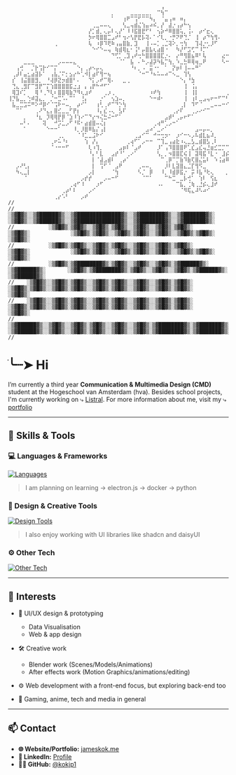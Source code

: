 ```
⠀⠀⠀⠀⠀⠀⠀⠀⠀⠀⠀⠀⠀⠀⠀⠀⠀⠀⠀⠀⠀⠀⠀⠀⠀⠀⠀⠀⠀⠀⠀⠀⠀⠀⠀⠀⠀⠀⠀⠀⢠⠀⠀⠀⠀⠀⠀⠀⠀⠀⠀⠀⠀⠀⠀⠀⠀⠀⠀⠀⠀⠀⠀⠀⠀⠀⠀⠀⠀⠀⠀⠀⠀⠀⠀⠀⠀⠀⠀⠀⠀⠀⠀⠀⠀⠀⠀⠀⠀⠀⠀
⠀⠀⠀⠀⠀⠀⠀⠀⠀⠀⠀⠀⠀⠀⠀⠀⠀⠀⠀⠀⠀⠀⠀⠀⠀⠀⠀⡀⠀⠀⠀⠀⣀⣀⣀⣀⣀⡀⠀⠉⢳⠉⠀⠀⠀⠀⠀⠀⠀⠀⠀⠀⠀⠀⠀⠀⠀⠀⠀⠀⠀⠀⠀⠀⠀⠀⠀⠀⠀⠀⠀⠀⠀⠀⠀⠀⠀⠀⠄⠀⠀⠀⠀⠀⠀⠀⠀⠀⠀⠀⠀
⠀⠀⠀⠀⠀⠀⠀⠀⠀⠀⠀⠀⠀⠀⠀⠀⠀⠀⠀⠀⠀⠀⠀⠀⠀⠀⠀⠁⠀⠀⢰⠟⠉⢩⠋⠉⠉⠳⡄⠀⠈⣤⢠⠶⠀⠶⡄⠀⠀⠀⠀⠀⠀⠀⠀⠀⠀⠀⠀⠀⠀⠀⠀⠀⠀⠀⠀⠀⡴⠞⠛⠳⢦⠀⠀⠀⠀⠀⠀⠀⠀⠀⠀⠀⣤⣤⣤⡄⠀⠀⠀
⠀⠀⠀⠀⠀⠀⠀⠀⠀⠀⠀⠀⠀⠀⠀⠀⠀⠀⠀⠀⠀⠀⢀⣀⠤⠤⢄⠀⠀⠀⢣⣀⢤⣾⣌⢱⣤⠴⠮⡀⡜⠀⣼⡐⢠⡴⠓⢢⠀⠀⠀⠀⠀⠀⠀⠀⠀⠀⠀⠀⢀⡀⡤⠠⠠⣀⡔⢹⡀⠀⡀⣠⣚⠉⠱⢄⠀⠀⠀⠀⢀⠖⠊⣽⠁⠀⠀⠈⣢⠀⠀
⠀⠀⠀⠀⠀⠀⠀⠀⠀⠀⠀⠀⠀⠀⠀⠀⠀⠀⠀⠀⠀⡜⡁⣾⡀⢄⡤⠇⢄⡜⠁⠸⠸⣯⣿⣟⠋⠃⠀⢢⡵⠚⠿⣿⣿⢥⡀⢨⠄⠀⡴⠊⣖⢄⠀⠀⠀⠀⠀⢰⢋⢰⣇⠂⣴⡷⠀⢀⣷⣥⣴⣿⡀⠄⠂⢸⠀⠀⠀⠀⡞⠡⢀⣽⣆⡌⣴⡾⠉⠉⢆
⠀⠀⠀⠀⠀⠀⠀⠀⠀⠀⠀⠀⠀⠀⠀⠀⠀⠀⠀⠀⠀⡳⠖⢿⣿⣿⣉⣠⠞⠃⢲⠔⢣⡟⣟⡧⢽⠄⠁⠊⢇⡀⠐⡛⠝⠟⢙⡈⠀⢸⠀⡴⠙⢳⢻⠄⠀⠀⠀⣨⠖⠻⣿⣿⣿⣱⣤⠔⠺⡿⣿⡿⣯⡅⠲⡌⠀⠀⠀⠀⡩⠒⠛⣽⣿⣿⣿⣀⠄⠀⢸
⠀⠀⠀⠀⠀⠀⠀⠀⠀⠀⠀⠀⢀⠀⠀⠀⠀⠀⠀⠀⠀⢧⠀⠰⡿⠹⢟⠷⢠⣤⣿⣷⡀⣹⠀⠀⢸⠠⠤⡁⢀⣈⢽⠕⡀⢒⢳⠀⠀⢹⢼⡐⢂⡸⠋⠀⠀⠀⠀⠸⣄⠀⣚⠷⠓⠙⣇⠠⠁⠠⠿⠡⠙⠀⢀⡝⠀⢀⡀⡈⣇⠀⠈⢆⣿⡏⢿⠶⢑⡄⠃
⠀⠀⠀⠀⠀⠀⠀⠀⠀⠀⠀⠀⠀⠀⠀⠀⠀⠀⠀⠀⠀⠀⠑⠊⠑⠤⢤⠀⢷⣾⢿⣆⠂⢨⠃⡤⣿⣧⢆⣴⣿⠐⠀⠀⠳⡜⠋⣩⢋⠉⠸⡉⠁⠀⠀⠀⠀⠀⠀⠀⠈⠉⠙⣦⢄⣾⣾⡦⠤⡀⢼⠢⠤⠔⠋⢰⡊⣀⡎⡠⠙⢦⡞⠁⢀⢹⡉⠑⢰⠏⠀
⠀⠀⠀⠀⠀⠀⠀⠀⠀⠀⠀⠀⠀⠀⠀⠀⠀⠀⠀⠀⠀⠀⠀⠀⠀⠀⠀⠙⢋⡁⢀⣹⢠⠞⢒⠓⣿⣿⣿⣿⣏⡐⠄⠀⡔⠛⢻⣿⣦⠿⠃⢧⠀⠀⠀⠀⣔⠒⢠⠀⠀⠀⢸⡀⠀⢽⡟⣿⠗⣤⠃⠀⠀⠀⢰⡏⢁⢿⣿⡾⠏⠝⠓⢸⣶⣷⡿⠦⠼⡆⠀
⠀⠀⠀⠀⣀⣀⣀⠀⠀⠀⠀⠀⠀⡠⠤⠤⠤⣄⠀⠀⠀⠀⠀⠀⠀⠀⠀⠀⠀⠈⠁⠀⣧⠀⠄⠓⡠⣼⡽⠳⣧⡉⢳⡀⠱⣀⣓⠿⢿⢶⣀⠟⠀⠀⠀⠀⠣⠒⠁⠀⠀⠀⠀⠑⠤⠚⠄⣀⡴⠋⠀⠀⠀⠀⠈⢧⣈⡟⠻⡝⡆⢆⠀⢿⡿⠻⢦⠁⢠⡇⠀
⠀⠀⢠⢚⠀⠀⡈⡗⢩⡗⠊⠉⡍⠀⠀⠀⠀⠀⠑⡄⢀⡴⠢⡤⢄⠀⠀⠀⠀⠀⠀⠀⠘⠆⡀⠠⠀⣭⠐⠂⠀⠁⠀⡝⡶⠇⢸⠤⠤⠛⠁⠀⠀⠀⠀⠀⠀⠀⠀⠀⠀⠀⠀⠀⠀⠀⠀⣡⡃⠀⠀⠀⠀⠀⠀⠀⢀⡵⣢⠖⠃⠈⠉⢍⡀⢀⣸⠀⠋⠀⠀
⠀⢀⡼⠇⣤⣂⣴⣽⡧⠁⠀⢠⣧⡈⠍⡂⣢⡔⠓⢁⠺⡇⣴⠏⢻⠒⢦⠀⠀⠀⠀⠀⠀⠀⠈⠒⠉⠘⠦⠥⠤⠴⠉⠢⣀⠀⢹⢣⠀⠀⠀⠀⠀⠀⠀⠀⠀⠀⠀⠀⠐⠂⠀⠀⠀⠀⢰⡗⣇⠀⠀⠀⠀⠀⣠⠶⢇⠕⠁⢀⣠⣄⣄⠀⠈⠁⠀⠀⠀⠀⠀
⠀⡎⠀⢸⣬⣿⣿⣻⡀⠀⠘⢼⡿⣝⡲⣾⣿⠃⠄⠀⠀⠙⡅⡠⠞⠉⢿⠄⠀⠀⣀⢀⠀⠀⠀⠀⠀⠀⠀⠀⠀⠀⠀⠀⠀⠑⡄⠘⣳⠀⠀⠀⠀⠀⠀⠀⠀⠀⠀⠀⠀⠀⠀⠀⠀⢠⠇⡰⠉⠀⢀⡠⡔⠿⣨⠜⠁⣠⠎⠋⠁⠀⢠⠲⣀⠀⠀⠀⠀⠀⠀
⠀⢙⣄⢀⣻⡏⠉⣻⡟⠉⡍⢱⣿⣿⣿⣿⣯⣐⣰⠀⡄⢠⡟⠓⠚⠋⠁⠀⠀⠀⠀⠀⠀⠀⠀⠀⠀⠀⠀⠀⠀⠀⠀⠀⠀⠀⢸⠀⢨⡄⠀⠀⠀⠀⠀⠀⠀⠀⠀⠀⠀⠀⠀⠀⢠⡟⣴⣡⣴⣾⣿⣅⣤⠊⢡⣤⣎⣤⣶⡞⠙⠛⢳⣦⣽⠀⠀⠀⠀⠀⠀
⠀⢿⣹⠎⡁⠀⠀⢿⠘⢀⠙⢇⠆⣿⣿⢿⣷⡙⠻⢆⣰⠞⠀⠀⠀⢀⡰⢀⠀⠀⠀⠀⠀⠀⠀⠀⠀⠰⠞⢳⠀⠀⠀⠀⠀⠀⢸⠀⢸⡇⠀⠀⠀⠀⠀⠀⠀⢀⣀⣰⢶⠶⣶⠛⡟⠹⠋⡟⠋⡏⠀⠈⣻⣶⣏⢸⣉⣏⡀⠀⠀⠀⣾⠟⢳⠀⠀⠀⠀⠀⠀
⢸⡙⣧⣀⡀⢑⠾⣽⣄⡀⠀⡈⠒⣉⠡⠄⠉⠁⠀⢘⡄⠀⠀⠀⡐⠁⠀⢢⣱⠤⡀⠀⠀⠀⠀⠀⠀⠑⠒⠾⠂⠀⠀⠀⠀⠀⢸⠀⢰⠇⣀⣠⢤⠖⠒⠋⠉⠃⠀⣁⣀⠠⠤⠔⠒⠚⠘⣄⣐⣿⣶⡟⡀⠈⡎⠉⠉⠓⢦⣩⠉⠁⠈⣿⡿⠁⠀⠀⠀⠀⠀
⠀⣧⣀⣉⣩⠭⠛⠕⠚⡿⠊⠈⢩⠗⠒⠤⡀⠀⡴⠊⠁⠀⠀⢰⢃⢀⠞⠉⠙⡑⢳⠀⠀⠀⠀⠀⠀⠀⠀⠀⠀⠀⠀⠀⠀⢀⡇⠀⠹⠋⠈⠀⠀⣀⠤⠤⠒⠊⠉⠀⠀⠀⠀⠀⠀⠀⢸⡀⠀⢽⡟⣿⠑⡄⠃⠀⠀⠀⠀⠈⠛⠂⠘⠋⠀⠀⠀⠀⠀⠀⠀
⠀⠀⠉⠁⠀⠀⠀⢀⠜⠙⣄⡄⣿⣊⣀⣀⠋⡟⡆⠀⠀⠀⠀⠸⡄⣎⠠⢄⠀⣣⠏⠀⠀⠀⠀⠀⠀⠀⠀⠀⠀⠀⠀⢀⡔⠏⠀⠀⢀⡠⠔⠊⠉⠀⠀⠀⠀⠀⠀⠀⠀⠀⠀⠀⠀⠀⠀⠑⠲⠚⠄⣀⠖⠃⠀⠀⠀⠀⠀⠀⠀⠀⠀⠀⠀⠀⠀⠀⠀⠀⠀
⠀⠀⠀⠀⡀⠀⠀⠘⣆⠀⡹⢿⢿⡟⡿⠈⣱⠸⢱⠔⠉⠙⡔⠲⢌⣓⠬⠒⠋⠁⠀⠀⠀⠀⠀⠀⠀⠀⠀⠀⠀⣠⡾⠃⢀⡤⠖⠋⠁⠀⠀⠀⠀⠀⠀⠀⠀⠀⠀⠀⠀⠀⠀⠀⠀⠀⠀⠀⠀⠀⠀⠀⠀⠀⠀⠀⣀⠀⠀⠀⠀⠀⠀⠀⠀⠀⠀⠀⠀⠀⠀
⠀⠀⠀⠤⠃⠄⠀⠀⠀⢽⠀⠀⠚⡩⣁⡠⠋⠘⠯⠂⣴⣾⣿⠤⢌⡆⠀⠀⠀⠀⠀⠀⠀⠀⠀⠀⠀⠀⢀⢴⠛⢁⡠⠒⠁⠀⠀⠀⠀⠀⠀⠀⠀⠀⠀⠀⠀⠀⠀⠀⠀⠀⠀⠀⠀⠀⠀⠀⠀⠀⠀⠀⠀⠀⡔⠍⠄⢱⡀⠀⠀⠀⠀⠀⠀⠀⠀⠀⠀⠀⠀
⠀⠀⠀⠀⠁⠀⠀⠀⠀⠀⠑⠒⠒⠁⠀⠀⠀⠸⡀⡸⣿⠿⣧⡌⢠⡇⠀⠀⠀⠀⠀⠀⠀⠀⠀⠀⣠⠴⠁⣀⠔⠁⠀⠀⠀⠀⠀⠀⠀⣠⠤⡤⠤⡀⠀⠀⠀⠀⠀⠀⠀⠀⠀⠀⠀⠀⠀⠀⠀⠀⠀⠀⠀⠀⠓⠢⠄⠒⠃⠀⠀⠀⠀⠀⠀⠀⠀⠀⠀⠀⠀
⠀⠀⠀⠀⠀⠀⠀⠀⠀⠀⠀⠀⠀⢀⡀⠀⠀⠀⠈⠸⣁⣀⣨⠗⠊⠀⠀⠀⠀⠀⠀⠀⠀⢀⣠⠊⠉⠀⠚⠒⢒⡲⠂⠀⡰⠊⠒⠢⡠⠧⣾⣇⣦⠼⡀⠀⠀⠀⠀⠀⠀⠀⠀⠀⠀⠀⠀⠀⠀⠀⠀⠀⠀⠀⠀⠀⠀⠀⠀⠀⠀⠀⠀⠀⠀⠀⠀⠀⠀⠀⠀
⠀⠀⠀⠀⠀⠀⠀⠀⠀⠀⠀⢀⠖⠥⠘⠆⠀⠀⠀⠀⢱⠀⡜⡄⠀⠀⠀⠀⠀⠀⠀⢀⢴⠋⠁⡠⠒⠒⠀⠉⢹⣀⢠⣴⣗⠰⢄⣀⣣⣀⣾⣿⣣⢀⠇⠀⠀⠀⠀⠀⠀⠀⠀⠀⠀⠀⠀⠀⠀⠀⠀⠀⠀⠀⠀⠀⠀⠀⠀⠀⠀⠀⡔⠠⢄⠀⠀⠀⠀⠀⠀
⠀⠀⠀⠀⠀⠀⠀⠀⠀⠀⠀⠈⠐⠒⠒⠋⠀⠀⠀⠀⠀⢇⠰⢹⡀⠀⠀⠀⠀⣠⡶⠇⠈⣠⠞⠀⠀⠀⠀⡸⠁⢠⠹⣿⣿⣿⠟⢁⣎⣠⣎⢤⣘⣶⣊⣉⡉⠉⢢⠀⠀⠀⠀⠀⠀⠀⠀⠀⠀⠀⠀⠀⠀⠀⠀⠀⠀⠀⠀⠀⠀⠀⠭⠔⠋⠀⠀⠀⠀⠀⠀
⠀⠀⠀⠀⠀⠀⠀⠀⠀⠀⠀⠀⠀⠀⠀⠀⠀⠀⠀⠀⠀⠘⡄⠃⣇⠀⠀⣠⡞⠘⠁⢀⠔⠁⠀⠀⠀⠀⠀⢣⡀⡀⠲⣿⣿⣏⢮⢸⠀⣽⢿⣯⠘⣇⠐⠀⣸⡮⠞⠀⠀⠀⠀⠀⠀⠀⠀⠀⠀⠀⠀⠀⠀⠀⠀⠀⠀⠀⠀⠀⠀⠀⠀⠀⠀⠀⠀⠀⠀⠀⠀
⠀⠀⠀⠀⠀⠀⠀⠀⠀⠀⠀⠀⠀⠀⠀⠀⠀⠀⠀⠀⠀⠀⡇⠈⣼⣠⣾⠇⠀⢀⡴⠁⠀⠀⠀⠀⠀⠀⠀⠀⠉⢀⡿⠉⡉⣷⠹⣷⢏⣿⣌⣥⠇⠀⠱⢨⣴⠿⠀⠀⠀⠀⠀⠀⠀⠀⠀⠀⠀⠀⠀⠀⠀⠀⠀⠀⠀⠀⠀⠀⠀⠀⠀⠀⠀⠀⠀⠀⠀⠀⠀
⠀⠀⡠⠜⢃⡄⠀⠀⠀⠀⠀⠀⠀⠀⠀⠀⠀⠀⠀⠀⠀⠀⡇⠀⢩⠋⠈⠀⣠⠟⠀⠀⠀⠀⢀⠤⠤⡀⠀⠀⠀⡸⠇⣇⣽⣿⣄⣈⡏⢻⠫⣀⠀⠀⠀⠀⠀⠀⠀⠀⠀⠀⠀⠀⠀⠀⠀⠀⠀⠀⠀⠀⠀⠀⠀⠀⠀⠀⠀⠀⠀⠀⠀⠀⠀⠀⠀⠀⠀⠀⠀
⠀⠀⠳⢄⣀⡇⠀⠀⠀⠀⠀⠀⠀⠀⠀⠀⠀⠀⠀⠀⠀⡠⡇⠀⠀⠀⠀⠈⢳⠀⠀⠀⠀⠀⠣⡈⠀⡿⠀⠀⠸⡀⠸⣾⡿⣯⡐⠀⡭⠸⣧⠘⢗⢄⠀⠀⠀⡀⠀⠀⠀⠀⠀⠀⠀⠀⠀⠀⠀⠀⠀⠀⢀⢤⠠⡄⠀⠀⠀⠀⠀⠀⠀⠀⠀⠀⠀⠀⠀⠀⠀
⠀⠀⠀⠀⠈⠀⠀⠀⠀⠀⠀⠀⠀⠀⠀⠀⠀⠀⠀⡠⡞⡞⠀⠀⠀⡠⠤⠒⠋⠀⠀⠀⠀⠀⠀⠈⠉⠁⠀⠀⠀⠉⠓⣉⠀⣀⡧⢚⠁⠀⢱⠇⠀⢫⣆⠀⠀⠀⠀⠀⠀⠀⠀⠀⠀⠀⠀⠀⠀⠀⠀⠀⠑⠄⣀⣧⠀⠀⠀⠀⠀⠀⠀⠀⠀⠀⠀⠀⠀⠀⠀
⠀⠀⠀⠀⠀⠀⠀⠀⠀⠀⠀⠀⠀⠀⠀⠀⢀⢴⠋⠸⠀⠀⠀⡰⠋⠀⠀⠀⠀⠀⠀⠀⠀⠀⠀⠀⠀⠀⠀⠠⠄⠀⠀⠀⠉⣧⡀⢈⢷⢀⣘⡮⢄⣸⠞⠀⠀⠀⠀⠀⠀⠀⠀⠀⠀⠀⠀⠀⠀⠀⠀⠀⠀⠀⠀⠀⠀⠀⠀⠀⠀⠀⠀⠀⠀⠀⠀⠀⠀⠀⠀
⠀⠀⠀⠀⠀⠀⠀⠀⠀⠀⠀⠀⠀⠀⢀⡴⠃⠇⠀⠀⠀⡠⠊⠀⠀⠀⠀⠀⠀⠀⠀⠀⠀⠀⠀⠀⠀⠀⠀⠀⠀⠀⠀⠀⠀⠈⠻⢯⣄⠼⠣⠴⠊⠀⠀⠀⠀⠀⠀⠀⠀⠀⠀⠀⠀⠀⠀⠀⠀⠀⠀⠀⠀⠀⠀⠀⠀⠀⠀⠀⠀⠀⠀⠀⠀⠀⠀⠀⠀⠀⠀
⠀⠀⠀⠀⠀⠀⠀⠀⠀⠀⠀⠀⢀⡔⠡⠃⠀⠀⠀⡠⠞⠀⠀⠀⠀⠀⠀⠀⠀⠀⠀⠀⠀⠀⠀⠀⠀⠀⠀⠀⠀⠀⠀⠀⠀⠀⠀⠀⠀⠀⠀⠀⠀⠀⠀⠀⠀⠀⠀⠀⠀⠀⠀⠀⠀⠀⠀⠀⠀⠀⠀⠀⠀⠀⠀⠀⠀⠀⠀⠀⠀⠀⠀⠀⠀⠀⠀⠀⠀⠀⠀
//
//           ░▒▓█▓▒░░▒▓██████▓▒░░▒▓██████████████▓▒░░▒▓████████▓▒░░▒▓███████▓▒░      ░▒▓█▓▒░░▒▓██████▓▒░░▒▓██████████████▓▒░░▒▓████████▓▒░░▒▓███████▓▒░ 
//           ░▒▓█▓▒░▒▓█▓▒░░▒▓█▓▒░▒▓█▓▒░░▒▓█▓▒░░▒▓█▓▒░▒▓█▓▒░      ░▒▓█▓▒░             ░▒▓█▓▒░▒▓█▓▒░░▒▓█▓▒░▒▓█▓▒░░▒▓█▓▒░░▒▓█▓▒░▒▓█▓▒░      ░▒▓█▓▒░        
//           ░▒▓█▓▒░▒▓█▓▒░░▒▓█▓▒░▒▓█▓▒░░▒▓█▓▒░░▒▓█▓▒░▒▓█▓▒░      ░▒▓█▓▒░             ░▒▓█▓▒░▒▓█▓▒░░▒▓█▓▒░▒▓█▓▒░░▒▓█▓▒░░▒▓█▓▒░▒▓█▓▒░      ░▒▓█▓▒░        
//           ░▒▓█▓▒░▒▓████████▓▒░▒▓█▓▒░░▒▓█▓▒░░▒▓█▓▒░▒▓██████▓▒░  ░▒▓██████▓▒░       ░▒▓█▓▒░▒▓████████▓▒░▒▓█▓▒░░▒▓█▓▒░░▒▓█▓▒░▒▓██████▓▒░  ░▒▓██████▓▒░  
//    ░▒▓█▓▒░░▒▓█▓▒░▒▓█▓▒░░▒▓█▓▒░▒▓█▓▒░░▒▓█▓▒░░▒▓█▓▒░▒▓█▓▒░             ░▒▓█▓▒░▒▓█▓▒░░▒▓█▓▒░▒▓█▓▒░░▒▓█▓▒░▒▓█▓▒░░▒▓█▓▒░░▒▓█▓▒░▒▓█▓▒░             ░▒▓█▓▒░ 
//    ░▒▓█▓▒░░▒▓█▓▒░▒▓█▓▒░░▒▓█▓▒░▒▓█▓▒░░▒▓█▓▒░░▒▓█▓▒░▒▓█▓▒░             ░▒▓█▓▒░▒▓█▓▒░░▒▓█▓▒░▒▓█▓▒░░▒▓█▓▒░▒▓█▓▒░░▒▓█▓▒░░▒▓█▓▒░▒▓█▓▒░             ░▒▓█▓▒░ 
//     ░▒▓██████▓▒░░▒▓█▓▒░░▒▓█▓▒░▒▓█▓▒░░▒▓█▓▒░░▒▓█▓▒░▒▓████████▓▒░▒▓███████▓▒░ ░▒▓██████▓▒░░▒▓█▓▒░░▒▓█▓▒░▒▓█▓▒░░▒▓█▓▒░░▒▓█▓▒░▒▓████████▓▒░▒▓███████▓▒░  
//
```   

# ׂ╰┈➤ Hi 

I’m currently a third year **Communication & Multimedia Design (CMD)** student at the Hogeschool van Amsterdam (hva). Besides school projects, I'm currently working on ⤷ [Listral](https://hva-19.gitbook.io/listral-wiki/). For more information about me, visit my ⤷ [portfolio](https://jameskok.me/)

---

## 🔧 Skills & Tools  

### 💻 Languages & Frameworks  
[![Languages](https://skillicons.dev/icons?i=js,ts,html,css,discordjs,md,npm,nodejs,express,react,nextjs,tailwind&theme=dark)](https://skillicons.dev)

> I am planning on learning -> electron.js -> docker -> python

### 🎨 Design & Creative Tools  
[![Design Tools](https://skillicons.dev/icons?i=figma,blender,photoshop,illustrator,ae,premiere,obsidian,notion&theme=dark)](https://skillicons.dev)

> I also enjoy working with UI libraries like shadcn and daisyUI

### ⚙️ Other Tech  
[![Other Tech](https://skillicons.dev/icons?i=github,vercel,mongodb,supabase,firebase,vite,nextjs,vscode&theme=dark)](https://skillicons.dev)

---

## 🎯 Interests  

- 🎨 UI/UX design & prototyping
   - Data Visualisation
   - Web & app design
 
- 🛠️ Creative work
  - Blender work (Scenes/Models/Animations)
  - After effects work (Motion Graphics/animations/editing)
    
- ⚙️ Web development with a front-end focus, but exploring back-end too  
- 🎱 Gaming, anime, tech and media in general 

---

## 📫 Contact  

- **🌐 Website/Portfolio:** [jameskok.me](https://jameskok.me)  
- **👤 LinkedIn:** [Profile](https://www.linkedin.com/in/jpk1/) 
- **🧑‍💻 GitHub:** [@kokjp1](https://github.com/kokjp1)  
